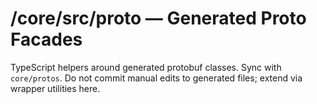 # /core/src/proto — Generated Proto Facades

TypeScript helpers around generated protobuf classes. Sync with `core/protos`.
Do not commit manual edits to generated files; extend via wrapper utilities here.
